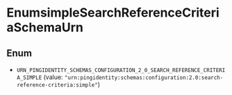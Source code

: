 

# EnumsimpleSearchReferenceCriteriaSchemaUrn

## Enum


* `URN_PINGIDENTITY_SCHEMAS_CONFIGURATION_2_0_SEARCH_REFERENCE_CRITERIA_SIMPLE` (value: `"urn:pingidentity:schemas:configuration:2.0:search-reference-criteria:simple"`)



